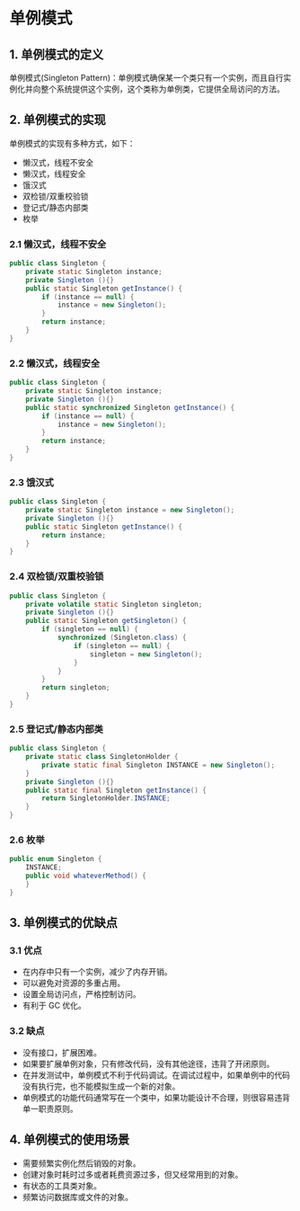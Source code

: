 单例模式
===

## 1. 单例模式的定义
单例模式(Singleton Pattern)：单例模式确保某一个类只有一个实例，而且自行实例化并向整个系统提供这个实例，这个类称为单例类，它提供全局访问的方法。

## 2. 单例模式的实现
单例模式的实现有多种方式，如下：
- 懒汉式，线程不安全
- 懒汉式，线程安全
- 饿汉式
- 双检锁/双重校验锁
- 登记式/静态内部类
- 枚举

### 2.1 懒汉式，线程不安全
```java
public class Singleton {
    private static Singleton instance;
    private Singleton (){}
    public static Singleton getInstance() {
        if (instance == null) {
            instance = new Singleton();
        }
        return instance;
    }
}
```

### 2.2 懒汉式，线程安全
```java
public class Singleton {
    private static Singleton instance;
    private Singleton (){}
    public static synchronized Singleton getInstance() {
        if (instance == null) {
            instance = new Singleton();
        }
        return instance;
    }
}
```

### 2.3 饿汉式
```java
public class Singleton {
    private static Singleton instance = new Singleton();
    private Singleton (){}
    public static Singleton getInstance() {
        return instance;
    }
}
```

### 2.4 双检锁/双重校验锁
```java
public class Singleton {
    private volatile static Singleton singleton;
    private Singleton (){}
    public static Singleton getSingleton() {
        if (singleton == null) {
            synchronized (Singleton.class) {
                if (singleton == null) {
                    singleton = new Singleton();
                }
            }
        }
        return singleton;
    }
}
```

### 2.5 登记式/静态内部类
```java
public class Singleton {
    private static class SingletonHolder {
        private static final Singleton INSTANCE = new Singleton();
    }
    private Singleton (){}
    public static final Singleton getInstance() {
        return SingletonHolder.INSTANCE;
    }
}
```

### 2.6 枚举
```java
public enum Singleton {
    INSTANCE;
    public void whateverMethod() {
    }
}
```

## 3. 单例模式的优缺点
### 3.1 优点
- 在内存中只有一个实例，减少了内存开销。
- 可以避免对资源的多重占用。
- 设置全局访问点，严格控制访问。
- 有利于 GC 优化。

### 3.2 缺点
- 没有接口，扩展困难。
- 如果要扩展单例对象，只有修改代码，没有其他途径，违背了开闭原则。
- 在并发测试中，单例模式不利于代码调试。在调试过程中，如果单例中的代码没有执行完，也不能模拟生成一个新的对象。
- 单例模式的功能代码通常写在一个类中，如果功能设计不合理，则很容易违背单一职责原则。

## 4. 单例模式的使用场景
- 需要频繁实例化然后销毁的对象。
- 创建对象时耗时过多或者耗费资源过多，但又经常用到的对象。
- 有状态的工具类对象。
- 频繁访问数据库或文件的对象。